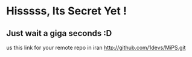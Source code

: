 # Hisssss, Its Secret Yet !

## Just wait a giga seconds :D

us this link for your remote repo in iran
http://github.com/1devs/MiPS.git